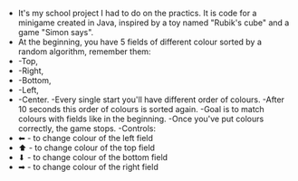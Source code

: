 - It's my school project I had to do on the practics. It is code for a minigame created in Java, inspired by a toy named "Rubik's cube" and a game "Simon says".
- At the beginning, you have 5 fields of different colour sorted by a random algorithm, remember them:
- -Top,
- -Right,
- -Bottom,
- -Left,
- -Center.
 -Every single start you'll have different order of colours.
 -After 10 seconds this order of colours is sorted again.
 -Goal is to match colours with fields like in the beginning.
 -Once you've put colours correctly, the game stops.
 -Controls:
- ⬅ - to change colour of the left field
- ⬆ - to change colour of the top field
- ⬇ - to change colour of the bottom field
- ➡ - to change colour of the right field
